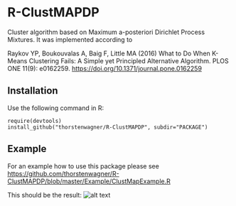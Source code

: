 # R-ClustMAPDP
Cluster algorithm based on Maximum a-posteriori Dirichlet Process Mixtures.  It was implemented according to

Raykov YP, Boukouvalas A, Baig F, Little MA (2016) What to Do When K-Means Clustering Fails: A Simple yet Principled Alternative Algorithm. PLOS ONE 11(9): e0162259. https://doi.org/10.1371/journal.pone.0162259

## Installation
Use the following command in R:
```
require(devtools)
install_github("thorstenwagner/R-ClustMAPDP", subdir="PACKAGE")
```

## Example
For an example how to use this package please see https://github.com/thorstenwagner/R-ClustMAPDP/blob/master/Example/ClustMapExample.R 

This should be the result:
![alt text](https://github.com/thorstenwagner/R-ClustMAPDP/blob/master/README_DATA/example.png)
